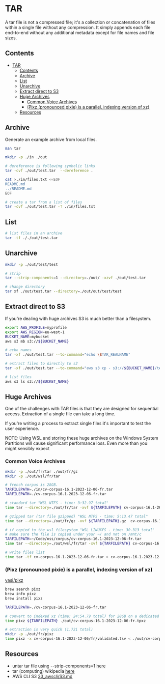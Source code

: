 # TAR

A tar file is not a compressed file; it's a collection or concatenation of files within a single file without any compression. It simply appends each file end-to-end without any additional metadata except for file names and file sizes.  

## Contents

- [TAR](#tar)
  - [Contents](#contents)
  - [Archive](#archive)
  - [List](#list)
  - [Unarchive](#unarchive)
  - [Extract direct to S3](#extract-direct-to-s3)
  - [Huge Archives](#huge-archives)
    - [Common Voice Archives](#common-voice-archives)
    - [(Pixz (pronounced pixie) is a parallel, indexing version of xz)](#pixz-pronounced-pixie-is-a-parallel-indexing-version-of-xz)
  - [Resources](#resources)

## Archive

Generate an example archive from local files.  

```sh
man tar 

mkdir -p ./in ./out

# dereference is following symbolic links
tar -cvf ./out/test.tar  --dereference .

cat >./in/files.txt <<EOF
README.md
../README.md
EOF

# create a tar from a list of files
tar -cvf ./out/test.tar -T ./in/files.txt
```

## List

```sh
# list files in an archive
tar -tf ././out/test.tar
```

## Unarchive

```sh
mkdir -p ./out/test/test

# strip 
tar --strip-components=1 --directory=./out/ -xzvf ./out/test.tar

# change directory
tar xf ./out/test.tar --directory=./out/out/test/test
```

## Extract direct to S3

If you're dealing with huge archives S3 is much better than a filesystem.  

```sh
export AWS_PROFILE=myprofile
export AWS_REGION=eu-west-1
BUCKET_NAME=mybucket
aws s3 mb s3://${BUCKET_NAME}

# echo names
tar -xf ./out/test.tar --to-command="echo \$TAR_REALNAME" 

# extract files to directly to s3
tar -xf ./out/test.tar --to-command="aws s3 cp - s3://${BUCKET_NAME}/test/\$TAR_REALNAME" 

# list files
aws s3 ls s3://${BUCKET_NAME}
```

## Huge Archives

One of the challenges with TAR files is that they are designed for sequential access. Extraction of a single file can take a long time.  

If you're writing a process to extract single files it's important to test the user experience.  

NOTE: Using WSL and storing these huge archives on the Windows System Partitions will cause significant performance loss. Even more than you might sensibly expect  

### Common Voice Archives

```sh
mkdir -p ./out/fr/tar ./out/fr/gz
mkdir -p ./out/wsl/fr/tar 

# french corpus is 28GB.
TARFILEPATH=./in/cv-corpus-16.1-2023-12-06-fr.tar
TARFILEPATH=./cv-corpus-16.1-2023-12-06-fr.tar

# standard tar "WSL NTFS - time: 3:32.97 total"
time tar --directory=./out/fr/tar -xvf ${TARFILEPATH} cv-corpus-16.1-2023-12-06/fr/validated.tsv

# gzipped tar (tar file gzipped) "WSL NTFS - time: 5:13.47 total"
time tar --directory=./out/fr/gz -xvf ${TARFILEPATH}.gz  cv-corpus-16.1-2023-12-06/fr/validated.tsv

# if copied to the wsl filesystem "WSL LINUXFS - time: 30.313 total"
# make sure the file is copied under your ~/ and not on /mnt/c
TARFILEPATH=~/Code/oss/corpus/cv-corpus-16.1-2023-12-06-fr.tar
time tar --directory=./out/wsl/fr/tar -xvf ${TARFILEPATH} cv-corpus-16.1-2023-12-06/fr/validated.tsv

# write files list
time tar -tf cv-corpus-16.1-2023-12-06-fr.tar > cv-corpus-16.1-2023-12-06-fr.tar.files.txt
```

### (Pixz (pronounced pixie) is a parallel, indexing version of xz)

[vasi/pixz](https://github.com/vasi/pixz)

```sh
brew search pixz
brew info pixz
brew install pixz

TARFILEPATH=./cv-corpus-16.1-2023-12-06-fr.tar

# convert to indexed xz (time: 24:54.79 total) for 28GB on a dedicated linux box
time pixz ${TARFILEPATH} ./out/cv-corpus-16.1-2023-12-06-fr.tpxz

# extraction is very quick (1.721 total)
mkdir -p ./out/fr/pixz
time pixz -x cv-corpus-16.1-2023-12-06/fr/validated.tsv < ./out/cv-corpus-16.1-2023-12-06-fr.tpxz > ./out/fr/pixz/validated.tsv
```

## Resources

* untar tar file using --strip-components=1 [here](https://stackoverflow.com/questions/41243174/untar-tar-file-using-strip-components-1)
* tar (computing) wikipedia [here](https://en.wikipedia.org/wiki/Tar_(computing))  
* AWS CLI S3 [33_awscli/S3.md](../33_awscli/S3.md)  
